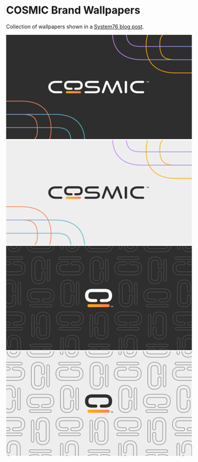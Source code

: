 # COSMIC Brand Wallpapers
Collection of wallpapers shown in a [System76 blog post](https://blog.system76.com/post/cosmic-branding).

![COSMIC-Dark](3840x2160/COSMIC-Dark.png)
![COSMIC-White](3840x2160/COSMIC-White.png)
![COSMIC-Pattern-Dark](3840x2160/COSMIC-Pattern-Dark.png)
![COSMIC-Pattern-Light](3840x2160/COSMIC-Pattern-Light.png)

